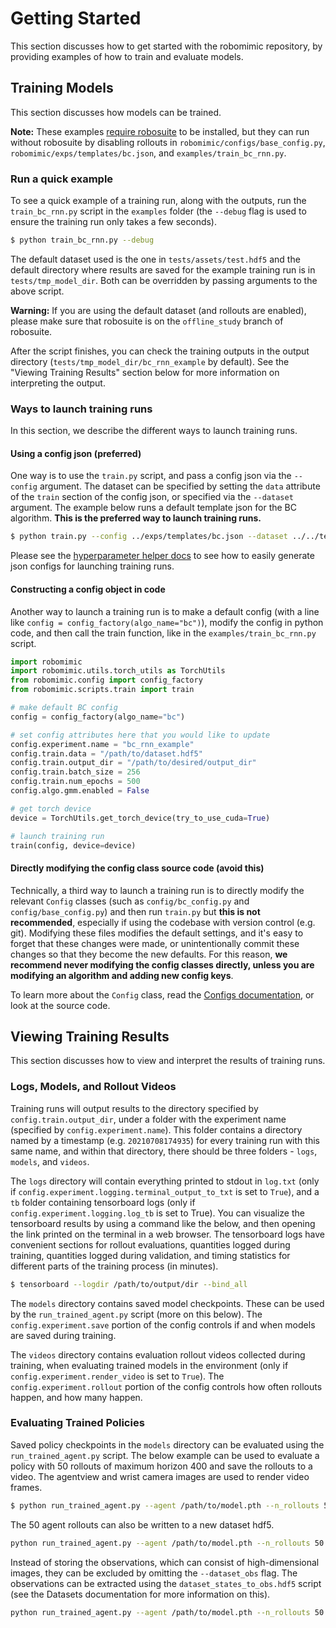 # Getting Started

This section discusses how to get started with the robomimic repository, by providing examples of how to train and evaluate models.

## Training Models

This section discusses how models can be trained.

**Note:** These examples [require robosuite](./installation.html#robosuite) to be installed, but they can run without robosuite by disabling rollouts in `robomimic/configs/base_config.py`, `robomimic/exps/templates/bc.json`, and `examples/train_bc_rnn.py`. 

### Run a quick example

To see a quick example of a training run, along with the outputs, run the `train_bc_rnn.py` script in the `examples` folder (the `--debug` flag is used to ensure the training run only takes a few seconds).

```sh
$ python train_bc_rnn.py --debug
```

The default dataset used is the one in `tests/assets/test.hdf5` and the default directory where results are saved for the example training run is in `tests/tmp_model_dir`. Both can be overridden by passing arguments to the above script. 

**Warning:** If you are using the default dataset (and rollouts are enabled), please make sure that robosuite is on the `offline_study` branch of robosuite.

After the script finishes, you can check the training outputs in the output directory (`tests/tmp_model_dir/bc_rnn_example` by default). See the "Viewing Training Results" section below for more information on interpreting the output.

### Ways to launch training runs

In this section, we describe the different ways to launch training runs.

#### Using a config json (preferred)

One way is to use the `train.py` script, and pass a config json via the `--config` argument. The dataset can be specified by setting the `data` attribute of the `train` section of the config json, or specified via the `--dataset` argument. The example below runs a default template json for the BC algorithm. **This is the preferred way to launch training runs.**

```sh
$ python train.py --config ../exps/templates/bc.json --dataset ../../tests/assets/test.hdf5
```

Please see the [hyperparameter helper docs](./advanced.html#using-the-hyperparameter-helper-to-launch-runs) to see how to easily generate json configs for launching training runs.

#### Constructing a config object in code

Another way to launch a training run is to make a default config (with a line like `config = config_factory(algo_name="bc")`), modify the config in python code, and then call the train function, like in the `examples/train_bc_rnn.py` script.

```python
import robomimic
import robomimic.utils.torch_utils as TorchUtils
from robomimic.config import config_factory
from robomimic.scripts.train import train

# make default BC config
config = config_factory(algo_name="bc")

# set config attributes here that you would like to update
config.experiment.name = "bc_rnn_example"
config.train.data = "/path/to/dataset.hdf5"
config.train.output_dir = "/path/to/desired/output_dir"
config.train.batch_size = 256
config.train.num_epochs = 500
config.algo.gmm.enabled = False

# get torch device
device = TorchUtils.get_torch_device(try_to_use_cuda=True)

# launch training run
train(config, device=device)
```

#### Directly modifying the config class source code (avoid this)

Technically, a third way to launch a training run is to directly modify the relevant `Config` classes (such as `config/bc_config.py` and `config/base_config.py`) and then run `train.py` but **this is not recommended**, especially if using the codebase with version control (e.g. git). Modifying these files modifies the default settings, and it's easy to forget that these changes were made, or unintentionally commit these changes so that they become the new defaults. For this reason, **we recommend never modifying the config classes directly, unless you are modifying an algorithm and adding new config keys**. 

To learn more about the `Config` class, read the [Configs documentation](../modules/configs.html), or look at the source code.


## Viewing Training Results

This section discusses how to view and interpret the results of training runs.

### Logs, Models, and Rollout Videos

Training runs will output results to the directory specified by `config.train.output_dir`, under a folder with the experiment name (specified by `config.experiment.name`). This folder contains a directory named by a timestamp (e.g. `20210708174935`) for every training run with this same name, and within that directory, there should be three folders - `logs`, `models`, and `videos`. 

The `logs` directory will contain everything printed to stdout in `log.txt` (only if `config.experiment.logging.terminal_output_to_txt` is set to `True`), and a `tb` folder containing tensorboard logs (only if `config.experiment.logging.log_tb` is set to True). You can visualize the tensorboard results by using a command like the below, and then opening the link printed on the terminal in a web browser. The tensorboard logs have convenient sections for rollout evaluations, quantities logged during training, quantities logged during validation, and timing statistics for different parts of the training process (in minutes).

```sh
$ tensorboard --logdir /path/to/output/dir --bind_all
```

The `models` directory contains saved model checkpoints. These can be used by the `run_trained_agent.py` script (more on this below). The `config.experiment.save` portion of the config controls if and when models are saved during training.

The `videos` directory contains evaluation rollout videos collected during training, when evaluating trained models in the environment (only if `config.experiment.render_video` is set to `True`). The `config.experiment.rollout` portion of the config controls how often rollouts happen, and how many happen.

### Evaluating Trained Policies

Saved policy checkpoints in the `models` directory can be evaluated using the `run_trained_agent.py` script. The below example can be used to evaluate a policy with 50 rollouts of maximum horizon 400 and save the rollouts to a video. The agentview and wrist camera images are used to render video frames.

```sh
$ python run_trained_agent.py --agent /path/to/model.pth --n_rollouts 50 --horizon 400 --seed 0 --video_path /path/to/output.mp4 --camera_names agentview robot0_eye_in_hand 
```

The 50 agent rollouts can also be written to a new dataset hdf5.

```sh
python run_trained_agent.py --agent /path/to/model.pth --n_rollouts 50 --horizon 400 --seed 0 --dataset_path /path/to/output.hdf5 --dataset_obs 
```

Instead of storing the observations, which can consist of high-dimensional images, they can be excluded by omitting the `--dataset_obs` flag. The observations can be extracted using the `dataset_states_to_obs.hdf5` script (see the Datasets documentation for more information on this).

```sh
python run_trained_agent.py --agent /path/to/model.pth --n_rollouts 50 --horizon 400 --seed 0 --dataset_path /path/to/output.hdf5
```



